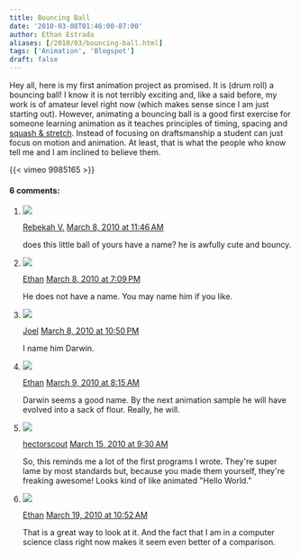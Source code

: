 ```yaml
---
title: Bouncing Ball
date: '2010-03-08T01:46:00-07:00'
author: Ethan Estrada
aliases: [/2010/03/bouncing-ball.html]
tags: ['Animation', 'Blogspot']
draft: false
---
```


Hey all, here is my first animation project as promised.
It is (drum roll) a bouncing ball!
I know it is not terribly exciting and,
like a said before,
my work is of amateur level right now
(which makes sense since I am just starting out).
However, animating a bouncing ball is a good first exercise
for someone learning animation as it teaches principles of timing,
spacing and [squash & stretch](http://en.wikipedia.org/wiki/12_basic_principles_of_animation#Squash_and_stretch).
Instead of focusing on draftsmanship a student can just focus on motion and animation.
At least, that is what the people who know tell me and I am inclined to believe them.

{{< vimeo 9985165 >}}

#### 6 comments:

1. ![](//blogger.googleusercontent.com/img/b/R29vZ2xl/AVvXsEiigntEvDGCRCQanBr3Cxvd8v_ZKsY_sbUApPBy4Hai1WdIp61ZoofzGYj-MjQpRQb0ImFog8Q6TpgOAYuwYU47IUXxBfpwtV-1cV09Dd_n3QzbqQfbvHDPRWVvmIfwDA/s45-c/DSC01648.JPG)

   [Rebekah V.](https://www.blogger.com/profile/00333563680609145230) [March 8, 2010 at 11:46 AM](https://rocketboytech.blogspot.com/2010/03/bouncing-ball.html?showComment=1268073960423#c8403254831630176183)

   does this little ball of yours have a name? he is awfully cute and bouncy.

2. ![](//blogger.googleusercontent.com/img/b/R29vZ2xl/AVvXsEgezdPxnr8gwJmM3ORHAG7MQhzEfCDwIPNxtek4RXlGeJqeq3lu4xiELZeuOpO8U_yI32DPLi1uKNZ3f1vJRwXyd4AfGnEjmUrkpXIpHedShJOU1KepHaSDE3kmhJh9JA/s45-c/Virtual-Gravity.jpg)

   [Ethan](https://www.blogger.com/profile/02097738143094944050) [March 8, 2010 at 7:09 PM](https://rocketboytech.blogspot.com/2010/03/bouncing-ball.html?showComment=1268100559726#c4642166234136438591)

   He does not have a name. You may name him if you like.

3. ![](//blogger.googleusercontent.com/img/b/R29vZ2xl/AVvXsEiB3ZOul6mgKK-YKXbvxF-RP5om5_0Hb6ihjj6ic9TQiR4bCf1hnnWZekxiqdisTWlU6qdxBtzgrNlX0HbgedPLUPveLvdB7rs2d6W1d2ykzeGprSdZWa3VPgu7D7dWwOA/s45-c/7defada31100a97c9229c6000aa94774.jpg%3Fsize%3D200)

   [Joel](https://www.blogger.com/profile/14900253966317833651) [March 8, 2010 at 10:50 PM](https://rocketboytech.blogspot.com/2010/03/bouncing-ball.html?showComment=1268113849365#c7144787068206912817)

   I name him Darwin.

4. ![](//blogger.googleusercontent.com/img/b/R29vZ2xl/AVvXsEgezdPxnr8gwJmM3ORHAG7MQhzEfCDwIPNxtek4RXlGeJqeq3lu4xiELZeuOpO8U_yI32DPLi1uKNZ3f1vJRwXyd4AfGnEjmUrkpXIpHedShJOU1KepHaSDE3kmhJh9JA/s45-c/Virtual-Gravity.jpg)

   [Ethan](https://www.blogger.com/profile/02097738143094944050) [March 9, 2010 at 8:15 AM](https://rocketboytech.blogspot.com/2010/03/bouncing-ball.html?showComment=1268147757429#c1520150649964144151)

   Darwin seems a good name. By the next animation sample he will have evolved into a sack of flour. Really, he will.

5. ![](//www.blogger.com/img/blogger_logo_round_35.png)

   [hectorscout](https://www.blogger.com/profile/10415954486114267988) [March 15, 2010 at 9:30 AM](https://rocketboytech.blogspot.com/2010/03/bouncing-ball.html?showComment=1268667059840#c8567007468119476277)

   So, this reminds me a lot of the first programs I wrote. They're super lame by most standards but, because you made them yourself, they're freaking awesome! Looks kind of like animated "Hello World."

6. ![](//blogger.googleusercontent.com/img/b/R29vZ2xl/AVvXsEgezdPxnr8gwJmM3ORHAG7MQhzEfCDwIPNxtek4RXlGeJqeq3lu4xiELZeuOpO8U_yI32DPLi1uKNZ3f1vJRwXyd4AfGnEjmUrkpXIpHedShJOU1KepHaSDE3kmhJh9JA/s45-c/Virtual-Gravity.jpg)

   [Ethan](https://www.blogger.com/profile/02097738143094944050) [March 19, 2010 at 10:52 AM](https://rocketboytech.blogspot.com/2010/03/bouncing-ball.html?showComment=1269017549263#c8811950613430451561)

   That is a great way to look at it. And the fact that I am in a computer science class right now makes it seem even better of a comparison.
